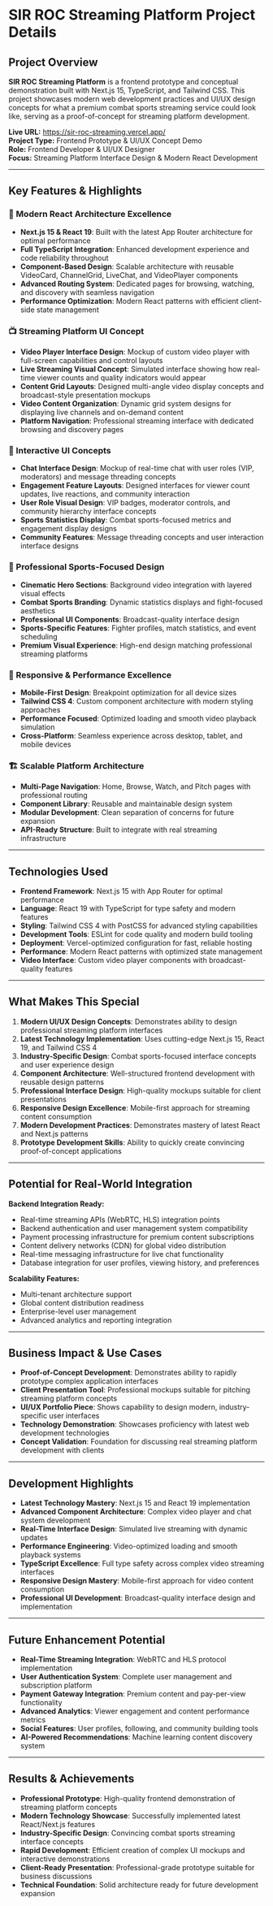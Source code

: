 # SIR ROC Streaming Platform Project Details

## Project Overview
**SIR ROC Streaming Platform** is a frontend prototype and conceptual demonstration built with Next.js 15, TypeScript, and Tailwind CSS. This project showcases modern web development practices and UI/UX design concepts for what a premium combat sports streaming service could look like, serving as a proof-of-concept for streaming platform development.

**Live URL:** https://sir-roc-streaming.vercel.app/  
**Project Type:** Frontend Prototype & UI/UX Concept Demo  
**Role:** Frontend Developer & UI/UX Designer  
**Focus:** Streaming Platform Interface Design & Modern React Development

---

## Key Features & Highlights

### 🎯 Modern React Architecture Excellence
- **Next.js 15 & React 19**: Built with the latest App Router architecture for optimal performance
- **Full TypeScript Integration**: Enhanced development experience and code reliability throughout
- **Component-Based Design**: Scalable architecture with reusable VideoCard, ChannelGrid, LiveChat, and VideoPlayer components
- **Advanced Routing System**: Dedicated pages for browsing, watching, and discovery with seamless navigation
- **Performance Optimization**: Modern React patterns with efficient client-side state management

### 📺 Streaming Platform UI Concept
- **Video Player Interface Design**: Mockup of custom video player with full-screen capabilities and control layouts
- **Live Streaming Visual Concept**: Simulated interface showing how real-time viewer counts and quality indicators would appear
- **Content Grid Layouts**: Designed multi-angle video display concepts and broadcast-style presentation mockups
- **Video Content Organization**: Dynamic grid system designs for displaying live channels and on-demand content
- **Platform Navigation**: Professional streaming interface with dedicated browsing and discovery pages

### 💬 Interactive UI Concepts
- **Chat Interface Design**: Mockup of real-time chat with user roles (VIP, moderators) and message threading concepts
- **Engagement Feature Layouts**: Designed interfaces for viewer count updates, live reactions, and community interaction
- **User Role Visual Design**: VIP badges, moderator controls, and community hierarchy interface concepts
- **Sports Statistics Display**: Combat sports-focused metrics and engagement display designs
- **Community Features**: Message threading concepts and user interaction interface designs

### 🎨 Professional Sports-Focused Design
- **Cinematic Hero Sections**: Background video integration with layered visual effects
- **Combat Sports Branding**: Dynamic statistics displays and fight-focused aesthetics
- **Professional UI Components**: Broadcast-quality interface design
- **Sports-Specific Features**: Fighter profiles, match statistics, and event scheduling
- **Premium Visual Experience**: High-end design matching professional streaming platforms

### 📱 Responsive & Performance Excellence
- **Mobile-First Design**: Breakpoint optimization for all device sizes
- **Tailwind CSS 4**: Custom component architecture with modern styling approaches
- **Performance Focused**: Optimized loading and smooth video playback simulation
- **Cross-Platform**: Seamless experience across desktop, tablet, and mobile devices

### 🏗️ Scalable Platform Architecture
- **Multi-Page Navigation**: Home, Browse, Watch, and Pitch pages with professional routing
- **Component Library**: Reusable and maintainable design system
- **Modular Development**: Clean separation of concerns for future expansion
- **API-Ready Structure**: Built to integrate with real streaming infrastructure

---

## Technologies Used
- **Frontend Framework**: Next.js 15 with App Router for optimal performance
- **Language**: React 19 with TypeScript for type safety and modern features
- **Styling**: Tailwind CSS 4 with PostCSS for advanced styling capabilities
- **Development Tools**: ESLint for code quality and modern build tooling
- **Deployment**: Vercel-optimized configuration for fast, reliable hosting
- **Performance**: Modern React patterns with optimized state management
- **Video Interface**: Custom video player components with broadcast-quality features

---

## What Makes This Special
1. **Modern UI/UX Design Concepts**: Demonstrates ability to design professional streaming platform interfaces
2. **Latest Technology Implementation**: Uses cutting-edge Next.js 15, React 19, and Tailwind CSS 4
3. **Industry-Specific Design**: Combat sports-focused interface concepts and user experience design
4. **Component Architecture**: Well-structured frontend development with reusable design patterns
5. **Professional Interface Design**: High-quality mockups suitable for client presentations
6. **Responsive Design Excellence**: Mobile-first approach for streaming content consumption
7. **Modern Development Practices**: Demonstrates mastery of latest React and Next.js patterns
8. **Prototype Development Skills**: Ability to quickly create convincing proof-of-concept applications

---

## Potential for Real-World Integration
**Backend Integration Ready:**
- Real-time streaming APIs (WebRTC, HLS) integration points
- Backend authentication and user management system compatibility
- Payment processing infrastructure for premium content subscriptions
- Content delivery networks (CDN) for global video distribution
- Real-time messaging infrastructure for live chat functionality
- Database integration for user profiles, viewing history, and preferences

**Scalability Features:**
- Multi-tenant architecture support
- Global content distribution readiness
- Enterprise-level user management
- Advanced analytics and reporting integration

---

## Business Impact & Use Cases
- **Proof-of-Concept Development**: Demonstrates ability to rapidly prototype complex application interfaces
- **Client Presentation Tool**: Professional mockups suitable for pitching streaming platform concepts
- **UI/UX Portfolio Piece**: Shows capability to design modern, industry-specific user interfaces
- **Technology Demonstration**: Showcases proficiency with latest web development technologies
- **Concept Validation**: Foundation for discussing real streaming platform development with clients

---

## Development Highlights
- **Latest Technology Mastery**: Next.js 15 and React 19 implementation
- **Advanced Component Architecture**: Complex video player and chat system development
- **Real-Time Interface Design**: Simulated live streaming with dynamic updates
- **Performance Engineering**: Video-optimized loading and smooth playback systems
- **TypeScript Excellence**: Full type safety across complex video streaming interfaces
- **Responsive Design Mastery**: Mobile-first approach for video content consumption
- **Professional UI Development**: Broadcast-quality interface design and implementation

---

## Future Enhancement Potential
- **Real-Time Streaming Integration**: WebRTC and HLS protocol implementation
- **User Authentication System**: Complete user management and subscription platform
- **Payment Gateway Integration**: Premium content and pay-per-view functionality
- **Advanced Analytics**: Viewer engagement and content performance metrics
- **Social Features**: User profiles, following, and community building tools
- **AI-Powered Recommendations**: Machine learning content discovery system

---

## Results & Achievements
- **Professional Prototype**: High-quality frontend demonstration of streaming platform concepts
- **Modern Technology Showcase**: Successfully implemented latest React/Next.js features
- **Industry-Specific Design**: Convincing combat sports streaming interface concepts
- **Rapid Development**: Efficient creation of complex UI mockups and interactive demonstrations
- **Client-Ready Presentation**: Professional-grade prototype suitable for business discussions
- **Technical Foundation**: Solid architecture ready for future development expansion